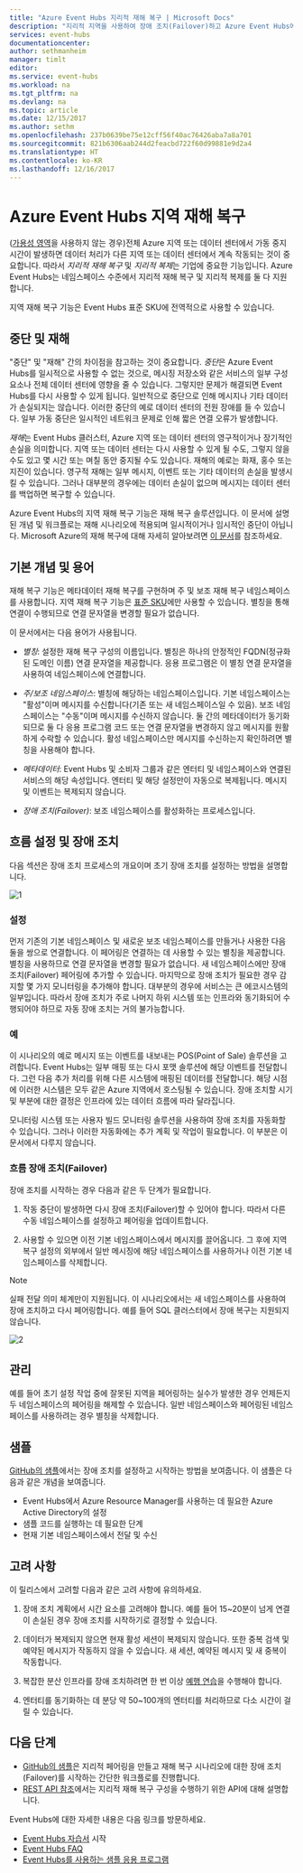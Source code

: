 ```yaml
---
title: "Azure Event Hubs 지리적 재해 복구 | Microsoft Docs"
description: "지리적 지역을 사용하여 장애 조치(Failover)하고 Azure Event Hubs에서 재해 복구를 수행하는 방법"
services: event-hubs
documentationcenter: 
author: sethmanheim
manager: timlt
editor: 
ms.service: event-hubs
ms.workload: na
ms.tgt_pltfrm: na
ms.devlang: na
ms.topic: article
ms.date: 12/15/2017
ms.author: sethm
ms.openlocfilehash: 237b0639be75e12cff56f40ac76426aba7a8a701
ms.sourcegitcommit: 821b6306aab244d2feacbd722f60d99881e9d2a4
ms.translationtype: HT
ms.contentlocale: ko-KR
ms.lasthandoff: 12/16/2017
---
```

# <a name="azure-event-hubs-geo-disaster-recovery"></a>Azure Event Hubs 지역 재해 복구

([가용성 영역](../availability-zones/az-overview.md)을 사용하지 않는 경우)전체 Azure 지역 또는 데이터 센터에서 가동 중지 시간이 발생하면 데이터 처리가 다른 지역 또는 데이터 센터에서 계속 작동되는 것이 중요합니다. 따라서 *지리적 재해 복구* 및 *지리적 복제*는 기업에 중요한 기능입니다. Azure Event Hubs는 네임스페이스 수준에서 지리적 재해 복구 및 지리적 복제를 둘 다 지원합니다. 

지역 재해 복구 기능은 Event Hubs 표준 SKU에 전역적으로 사용할 수 있습니다.

## <a name="outages-and-disasters"></a>중단 및 재해

"중단" 및 "재해" 간의 차이점을 참고하는 것이 중요합니다. *중단*은 Azure Event Hubs를 일시적으로 사용할 수 없는 것으로, 메시징 저장소와 같은 서비스의 일부 구성 요소나 전체 데이터 센터에 영향을 줄 수 있습니다. 그렇지만 문제가 해결되면 Event Hubs를 다시 사용할 수 있게 됩니다. 일반적으로 중단으로 인해 메시지나 기타 데이터가 손실되지는 않습니다. 이러한 중단의 예로 데이터 센터의 전원 장애를 들 수 있습니다. 일부 가동 중단은 일시적인 네트워크 문제로 인해 짧은 연결 오류가 발생합니다. 

*재해*는 Event Hubs 클러스터, Azure 지역 또는 데이터 센터의 영구적이거나 장기적인 손실을 의미합니다. 지역 또는 데이터 센터는 다시 사용할 수 있게 될 수도, 그렇지 않을 수도 있고 몇 시간 또는 며칠 동안 중지될 수도 있습니다. 재해의 예로는 화재, 홍수 또는 지진이 있습니다. 영구적 재해는 일부 메시지, 이벤트 또는 기타 데이터의 손실을 발생시킬 수 있습니다. 그러나 대부분의 경우에는 데이터 손실이 없으며 메시지는 데이터 센터를 백업하면 복구할 수 있습니다.

Azure Event Hubs의 지역 재해 복구 기능은 재해 복구 솔루션입니다. 이 문서에 설명된 개념 및 워크플로는 재해 시나리오에 적용되며 일시적이거나 임시적인 중단이 아닙니다. Microsoft Azure의 재해 복구에 대해 자세히 알아보려면 [이 문서](/azure/architecture/resiliency/disaster-recovery-azure-applications)를 참조하세요.

## <a name="basic-concepts-and-terms"></a>기본 개념 및 용어

재해 복구 기능은 메타데이터 재해 복구를 구현하며 주 및 보조 재해 복구 네임스페이스를 사용합니다. 지역 재해 복구 기능은 [표준 SKU](https://azure.microsoft.com/pricing/details/event-hubs/)에만 사용할 수 있습니다. 별칭을 통해 연결이 수행되므로 연결 문자열을 변경할 필요가 없습니다.

이 문서에서는 다음 용어가 사용됩니다.

-  *별칭*: 설정한 재해 복구 구성의 이름입니다. 별칭은 하나의 안정적인 FQDN(정규화된 도메인 이름) 연결 문자열을 제공합니다. 응용 프로그램은 이 별칭 연결 문자열을 사용하여 네임스페이스에 연결합니다. 

-  *주/보조 네임스페이스*: 별칭에 해당하는 네임스페이스입니다. 기본 네임스페이스는 "활성"이며 메시지를 수신합니다(기존 또는 새 네임스페이스일 수 있음). 보조 네임스페이스는 "수동"이며 메시지를 수신하지 않습니다. 둘 간의 메타데이터가 동기화되므로 둘 다 응용 프로그램 코드 또는 연결 문자열을 변경하지 않고 메시지를 원활하게 수락할 수 있습니다. 활성 네임스페이스만 메시지를 수신하는지 확인하려면 별칭을 사용해야 합니다. 

-  *메타데이터*: Event Hubs 및 소비자 그룹과 같은 엔터티 및 네임스페이스와 연결된 서비스의 해당 속성입니다. 엔터티 및 해당 설정만이 자동으로 복제됩니다. 메시지 및 이벤트는 복제되지 않습니다. 

-  *장애 조치(Failover)*: 보조 네임스페이스를 활성화하는 프로세스입니다.

## <a name="setup-and-failover-flow"></a>흐름 설정 및 장애 조치

다음 섹션은 장애 조치 프로세스의 개요이며 초기 장애 조치를 설정하는 방법을 설명합니다. 

![1][]

### <a name="setup"></a>설정

먼저 기존의 기본 네임스페이스 및 새로운 보조 네임스페이스를 만들거나 사용한 다음 둘을 쌍으로 연결합니다. 이 페어링은 연결하는 데 사용할 수 있는 별칭을 제공합니다. 별칭을 사용하므로 연결 문자열을 변경할 필요가 없습니다. 새 네임스페이스에만 장애 조치(Failover) 페어링에 추가할 수 있습니다. 마지막으로 장애 조치가 필요한 경우 감지할 몇 가지 모니터링을 추가해야 합니다. 대부분의 경우에 서비스는 큰 에코시스템의 일부입니다. 따라서 장애 조치가 주로 나머지 하위 시스템 또는 인프라와 동기화되어 수행되어야 하므로 자동 장애 조치는 거의 불가능합니다.

### <a name="example"></a>예

이 시나리오의 예로 메시지 또는 이벤트를 내보내는 POS(Point of Sale) 솔루션을 고려합니다. Event Hubs는 일부 매핑 또는 다시 포맷 솔루션에 해당 이벤트를 전달합니다. 그런 다음 추가 처리를 위해 다른 시스템에 매핑된 데이터를 전달합니다. 해당 시점에 이러한 시스템은 모두 같은 Azure 지역에서 호스팅될 수 있습니다. 장애 조치할 시기 및 부분에 대한 결정은 인프라에 있는 데이터 흐름에 따라 달라집니다. 

모니터링 시스템 또는 사용자 빌드 모니터링 솔루션을 사용하여 장애 조치를 자동화할 수 있습니다. 그러나 이러한 자동화에는 추가 계획 및 작업이 필요합니다. 이 부분은 이 문서에서 다루지 않습니다.

### <a name="failover-flow"></a>흐름 장애 조치(Failover)

장애 조치를 시작하는 경우 다음과 같은 두 단계가 필요합니다.

1. 작동 중단이 발생하면 다시 장애 조치(Failover)할 수 있어야 합니다. 따라서 다른 수동 네임스페이스를 설정하고 페어링을 업데이트합니다. 

2. 사용할 수 있으면 이전 기본 네임스페이스에서 메시지를 끌어옵니다. 그 후에 지역 복구 설정의 외부에서 일반 메시징에 해당 네임스페이스를 사용하거나 이전 기본 네임스페이스를 삭제합니다.

> [!NOTE]
> 실패 전달 의미 체계만이 지원됩니다. 이 시나리오에서는 새 네임스페이스를 사용하여 장애 조치하고 다시 페어링합니다. 예를 들어 SQL 클러스터에서 장애 복구는 지원되지 않습니다. 

![2][]

## <a name="management"></a>관리

예를 들어 초기 설정 작업 중에 잘못된 지역을 페어링하는 실수가 발생한 경우 언제든지 두 네임스페이스의 페어링을 해제할 수 있습니다. 일반 네임스페이스와 페어링된 네임스페이스를 사용하려는 경우 별칭을 삭제합니다.

## <a name="samples"></a>샘플

[GitHub의 샘플](https://github.com/Azure/azure-event-hubs/tree/master/samples/DotNet/GeoDRClient)에서는 장애 조치를 설정하고 시작하는 방법을 보여줍니다. 이 샘플은 다음과 같은 개념을 보여줍니다.

- Event Hubs에서 Azure Resource Manager를 사용하는 데 필요한 Azure Active Directory의 설정 
- 샘플 코드를 실행하는 데 필요한 단계 
- 현재 기본 네임스페이스에서 전달 및 수신 

## <a name="considerations"></a>고려 사항

이 릴리스에서 고려할 다음과 같은 고려 사항에 유의하세요.

1. 장애 조치 계획에서 시간 요소를 고려해야 합니다. 예를 들어 15~20분이 넘게 연결이 손실된 경우 장애 조치를 시작하기로 결정할 수 있습니다. 
 
2. 데이터가 복제되지 않으면 현재 활성 세션이 복제되지 않습니다. 또한 중복 검색 및 예약된 메시지가 작동하지 않을 수 있습니다. 새 세션, 예약된 메시지 및 새 중복이 작동합니다. 

3. 복잡한 분산 인프라를 장애 조치하려면 한 번 이상 [예행 연습](/azure/architecture/resiliency/disaster-recovery-azure-applications#disaster-simulation)을 수행해야 합니다. 

4. 엔터티를 동기화하는 데 분당 약 50~100개의 엔터티를 처리하므로 다소 시간이 걸릴 수 있습니다.

## <a name="next-steps"></a>다음 단계

* [GitHub의 샘플](https://github.com/Azure/azure-event-hubs/tree/master/samples/DotNet/GeoDRClient)은 지리적 페어링을 만들고 재해 복구 시나리오에 대한 장애 조치(Failover)를 시작하는 간단한 워크플로를 진행합니다.
* [REST API 참조](/rest/api/eventhub/disasterrecoveryconfigs)에서는 지리적 재해 복구 구성을 수행하기 위한 API에 대해 설명합니다.

Event Hubs에 대한 자세한 내용은 다음 링크를 방문하세요.

* [Event Hubs 자습서](event-hubs-dotnet-standard-getstarted-send.md) 시작
* [Event Hubs FAQ](event-hubs-faq.md)
* [Event Hubs를 사용하는 샘플 응용 프로그램](https://github.com/Azure/azure-event-hubs/tree/master/samples)

[1]: ./media/event-hubs-geo-dr/geo1.png
[2]: ./media/event-hubs-geo-dr/geo2.png